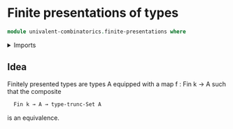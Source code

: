 # Finite presentations of types

```agda
module univalent-combinatorics.finite-presentations where
```

<details><summary>Imports</summary>

```agda

```

</details>

## Idea

Finitely presented types are types A equipped with a map f : Fin k → A such that
the composite

```md
  Fin k → A → type-trunc-Set A
```

is an equivalence.

